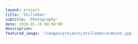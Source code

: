 ```yaml
---
layout: project
title: 'Stilleben'
subtitle: 'Photography'
date: 2018-01-10 00:00:00
description: 
featured_image: '/images/projects/stilleben/arduino.jpg'
---
```


